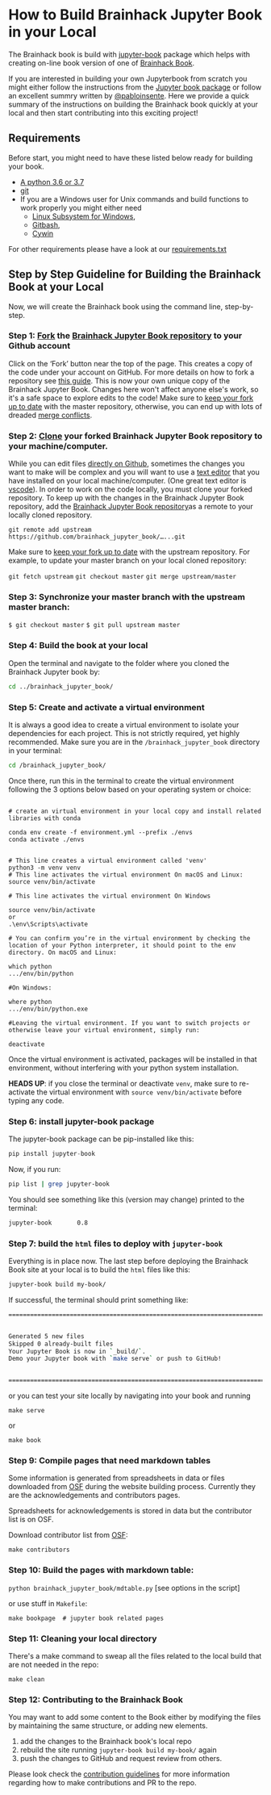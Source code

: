 # How to Build Brainhack Jupyter Book in your Local

The Brainhack book is build with [jupyter-book](https://pypi.org/project/jupyter-book/) package which helps with creating on-line book version of one of [Brainhack Book](https://github.com/brainhackorg/brainhack_jupyter_book).



If you are interested in building your own Jupyterbook from scratch you might either follow the instructions from the [Jupyter book package](https://jupyterbook.org/intro) or follow an excellent summry written by [@pabloinsente](https://github.com/pabloinsente/jupyter-book-tutorial). Here we provide a quick summary of the instructions on building the Brainhack book quickly at your local and then start contributing into this exciting project! 



## Requirements

Before start, you might need to have these listed below ready for building your book.

- [A python 3.6 or 3.7](https://www.python.org/downloads/)
- [git](https://git-scm.com/book/en/v2/Getting-Started-Installing-Git)
- If you are a Windows user for Unix commands and build functions to work properly you might either need
    -  [Linux Subsystem for Windows](https://docs.microsoft.com/en-us/windows/wsl/install-win10), 
    -  [Gitbash](https://gitforwindows.org/),
    -  [Cywin](https://www.cygwin.com/)

For other requirements please have a look at our [requirements.txt](https://github.com/brainhackorg/brainhack_jupyter_book/blob/main/requirements.txt)


## Step by Step Guideline for Building the Brainhack Book at your Local

Now, we will create the Brainhack book using the command line, step-by-step.

### Step 1:  [Fork](https://help.github.com/articles/fork-a-repo) the [Brainhack Jupyter Book repository](https://github.com/brainhackorg/brainhack_jupyter_book) to your Github account
Click on the ‘Fork’ button near the top of the page. This creates a copy of the code under your account on GitHub. For more details on how to fork a repository see [this guide](https://help.github.com/articles/fork-a-repo/). This is now your own unique copy of the  Brainhack Jupyter Book. Changes here won't affect anyone else's work, so it's a safe space to explore edits to the code!
Make sure to [keep your fork up to date](https://help.github.com/articles/syncing-a-fork) with the master repository, otherwise, you can end up with lots of dreaded [merge conflicts](https://help.github.com/articles/syncing-a-fork).



### Step 2: [Clone](https://help.github.com/articles/cloning-a-repository) your forked  Brainhack Jupyter Book repository to your machine/computer.
While you can edit files [directly on Github](https://help.github.com/articles/editing-files-in-your-repository), sometimes the changes you want to make will be complex and you will want to use a [text editor](https://en.wikipedia.org/wiki/Text_editor) that you have installed on your local machine/computer. (One great text editor is [vscode](https://code.visualstudio.com/)).
In order to work on the code locally, you must clone your forked repository. 
To keep up with the changes in the  Brainhack Jupyter Book repository, add the [Brainhack Jupyter Book repository](https://help.github.com/articles/configuring-a-remote-for-a-fork)as a remote to your locally cloned repository.

`git remote add upstream https://github.com/brainhack_jupyter_book/…...git`

Make sure to [keep your fork up to date](https://help.github.com/articles/syncing-a-fork/) with the upstream repository.
For example, to update your master branch on your local cloned repository:

`git fetch upstream`
`git checkout master`
`git merge upstream/master`


 
### Step 3: Synchronize your master branch with the upstream master branch:

`$ git checkout master`
`$ git pull upstream master`



### Step 4: Build the book at your local

Open the terminal and navigate to the folder where you cloned the Brainhack Jupyter book by:

```bash
cd ../brainhack_jupyter_book/
```

### Step 5: Create and activate a virtual environment

It is always a good idea to create a virtual environment to isolate your dependencies for each project. This is not strictly required, yet highly recommended. Make sure you are in the `/brainhack_jupyter_book` directory in your terminal: 

```bash
cd /brainhack_jupyter_book/
```

Once there, run this in the terminal to create the virtual environment following the 3 options below based on your operating system or choice:

```python=

# create an virtual environment in your local copy and install related libraries with conda

conda env create -f environment.yml --prefix ./envs
conda activate ./envs
 
 
# This line creates a virtual environment called 'venv'
python3 -m venv venv 
# This line activates the virtual environment On macOS and Linux:
source venv/bin/activate 

# This line activates the virtual environment On Windows

source venv/bin/activate 
or 
.\env\Scripts\activate

# You can confirm you’re in the virtual environment by checking the location of your Python interpreter, it should point to the env directory. On macOS and Linux:

which python
.../env/bin/python

#On Windows:

where python
.../env/bin/python.exe

#Leaving the virtual environment. If you want to switch projects or otherwise leave your virtual environment, simply run:

deactivate

```

Once the virtual environment is activated, packages will be installed in that environment, without interfering with your python system installation.  

**HEADS UP**: if you close the terminal or deactivate `venv`, make sure to re-activate the virtual environment with `source venv/bin/activate` before typing any code.

### Step 6: install jupyter-book package

The jupyter-book package can be pip-installed like this:

```python
pip install jupyter-book
```

Now, if you run:

```bash
pip list | grep jupyter-book
```

You should see something like this (version may change) printed to the terminal:

```bash
jupyter-book       0.8
```


### Step 7: build the `html` files to deploy with `jupyter-book`

Everything is in place now. The last step before deploying the Brainhack Book site at your local is to build the `html` files like this:

```bash
jupyter-book build my-book/
```

If successful, the terminal should print something like:

```bash
================================================================================


Generated 5 new files
Skipped 0 already-built files
Your Jupyter Book is now in `_build/`.
Demo your Jupyter book with `make serve` or push to GitHub!


================================================================================
```

or you can test your site locally by navigating into your book and running 

`make serve` 

or

`make book`


### Step 9: Compile pages that need markdown tables

Some information is generated from spreadsheets in data or files downloaded from [OSF](https://osf.io/utz4d/) during the website building process. Currently they are the acknowledgements and contributors pages.

Spreadsheets for acknowledgements is stored in data but the contributor list is on OSF.

Download contributor list from [OSF](https://osf.io/utz4d/):

`make contributors`


### Step 10: Build the pages with markdown table:

`python brainhack_jupyter_book/mdtable.py` [see options in the script]

or use stuff in `Makefile`:

``` make preprint  # preprint related pages
make bookpage  # jupyter book related pages 
```

### Step 11: Cleaning your local directory
There's a make command to sweap all the files related to the local build that are not needed in the repo:

`make clean`

### Step 12: Contributing to the Brainhack Book

You may want to add some content to the Book either by modifying the files by maintaining the same structure, or adding new elements.

1. add the changes to the Brainhack book's local repo
2. rebuild the site running `jupyter-book build my-book/` again
3. push the changes to GitHub and request review from others.

Please look check the [contribution guidelines](https://docs.google.com/document/d/1IhMQSPZOBYOrJ1yd0_K0Uvd4vq0NyyZbknJav5DPArI/edit#) for more information regarding how to make contributions and PR to the repo. 